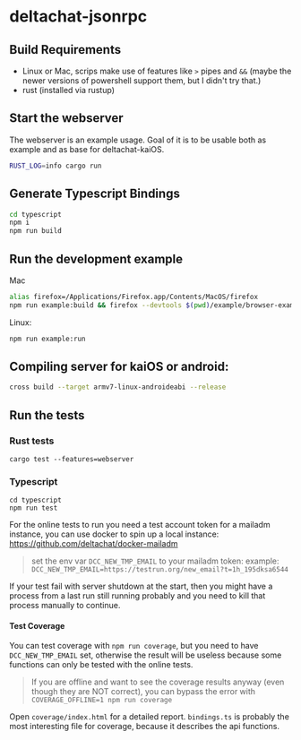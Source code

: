 # deltachat-jsonrpc

## Build Requirements

- Linux or Mac, scrips make use of features like `>` pipes and `&&` (maybe the newer versions of powershell support them, but I didn't try that.)
- rust (installed via rustup)

## Start the webserver

The webserver is an example usage. Goal of it is to be usable both as example and as base for deltachat-kaiOS.

```sh
RUST_LOG=info cargo run
```

## Generate Typescript Bindings

```sh
cd typescript
npm i
npm run build
```

## Run the development example

Mac

```sh
alias firefox=/Applications/Firefox.app/Contents/MacOS/firefox
npm run example:build && firefox --devtools $(pwd)/example/browser-example.html
```

Linux:

```sh
npm run example:run
```

## Compiling server for kaiOS or android:

```sh
cross build --target armv7-linux-androideabi --release
```

## Run the tests

### Rust tests

```
cargo test --features=webserver
```

### Typescript

```
cd typescript
npm run test
```

For the online tests to run you need a test account token for a mailadm instance,
you can use docker to spin up a local instance: https://github.com/deltachat/docker-mailadm

> set the env var `DCC_NEW_TMP_EMAIL` to your mailadm token: example:
> `DCC_NEW_TMP_EMAIL=https://testrun.org/new_email?t=1h_195dksa6544`

If your test fail with server shutdown at the start, then you might have a process from a last run still running probably and you need to kill that process manually to continue.

#### Test Coverage

You can test coverage with `npm run coverage`, but you need to have `DCC_NEW_TMP_EMAIL` set, otherwise the result will be useless because some functions can only be tested with the online tests.

> If you are offline and want to see the coverage results anyway (even though they are NOT correct), you can bypass the error with `COVERAGE_OFFLINE=1 npm run coverage`

Open `coverage/index.html` for a detailed report.
`bindings.ts` is probably the most interesting file for coverage, because it describes the api functions.
